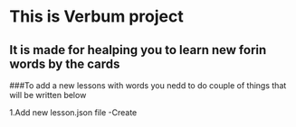 # This is Verbum project
## It is made for healping you to learn new forin words by the cards

###To add a new lessons with words you nedd to do couple of things that will be written below

1.Add new lesson.json file
-Create